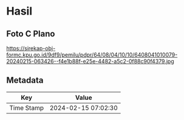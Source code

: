 # Hasil

## Foto C Plano

https://sirekap-obj-formc.kpu.go.id/9df9/pemilu/pdpr/64/08/04/10/10/6408041010079-20240215-063426--f4e1b88f-e25e-4482-a5c2-0f88c90f4379.jpg


## Metadata

| Key        | Value               |
| ---------- | ------------------- |
| Time Stamp | 2024-02-15 07:02:30 |



